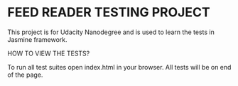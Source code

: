 # FEED READER TESTING PROJECT 

This project is for Udacity Nanodegree and is used to learn the tests in Jasmine framework. 

HOW TO VIEW THE TESTS? 

To run all test suites open index.html in your browser. 
All tests will be on end of the page. 